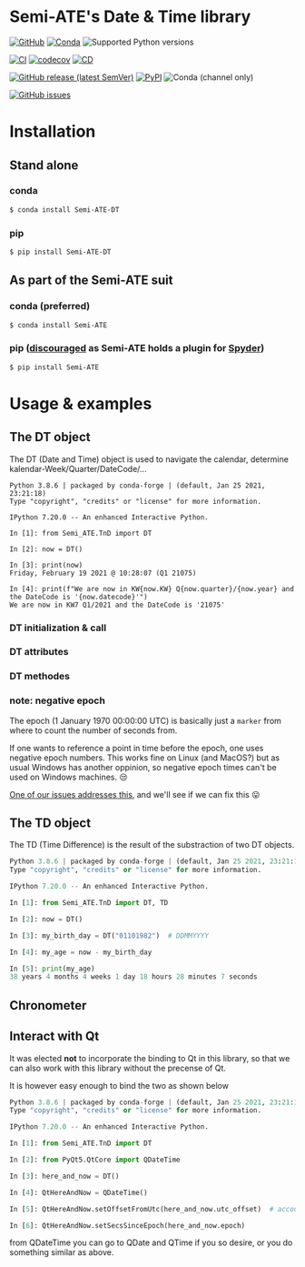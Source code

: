 # Semi-ATE's Date & Time library

[![GitHub](https://img.shields.io/github/license/Semi-ATE/DT?color=black)](https://github.com/Semi-ATE/DT/blob/main/LICENSE)
[![Conda](https://img.shields.io/conda/pn/conda-forge/Semi-ATE-DT?color=black)](https://anaconda.org/conda-forge/Semi-ATE-DT)
![Supported Python versions](https://img.shields.io/badge/python-%3E%3D3.7-black)

[![CI](https://github.com/Semi-ATE/DT/workflows/CI/badge.svg?branch=main)](https://github.com/Semi-ATE/DT/actions?query=workflow%3ACI)
[![codecov](https://codecov.io/gh/Semi-ATE/DT/branch/main/graph/badge.svg?token=BAP0H9OMED)](https://codecov.io/gh/Semi-ATE/DT)
[![CD](https://github.com/Semi-ATE/DT/workflows/CD/badge.svg)](https://github.com/Semi-ATE/DT/actions?query=workflow%3ACD)

[![GitHub release (latest SemVer)](https://img.shields.io/github/v/release/Semi-ATE/DT?color=blue&label=GitHub&sort=semver)](https://github.com/Semi-ATE/DT/releases/latest)
[![PyPI](https://img.shields.io/pypi/v/Semi-ATE-DT?color=blue&label=PyPI)](https://pypi.org/project/Semi-ATE-DT/)
![Conda (channel only)](https://img.shields.io/conda/vn/conda-forge/Semi-ATE-DT?color=blue&label=conda-forge)

[![GitHub issues](https://img.shields.io/github/issues/Semi-ATE/DT)](https://github.com/Semi-ATE/DT/issues)





# Installation

## Stand alone

### conda

```bash
$ conda install Semi-ATE-DT
```

### pip

```bash
$ pip install Semi-ATE-DT
```

## As part of the Semi-ATE suit

### conda (preferred)

```bash
$ conda install Semi-ATE
```

### pip ([discouraged](https://www.youtube.com/watch?v=Ul79ihg41Rs&t=2s) as Semi-ATE holds a plugin for [Spyder](https://github.com/spyder-ide/spyder))

```bash
$ pip install Semi-ATE
```

# Usage & examples

## The DT object

The DT (Date and Time) object is used to navigate the calendar, determine kalendar-Week/Quarter/DateCode/...

```
Python 3.8.6 | packaged by conda-forge | (default, Jan 25 2021, 23:21:18) 
Type "copyright", "credits" or "license" for more information.

IPython 7.20.0 -- An enhanced Interactive Python.

In [1]: from Semi_ATE.TnD import DT

In [2]: now = DT()

In [3]: print(now)
Friday, February 19 2021 @ 10:28:07 (Q1 21075)

In [4]: print(f"We are now in KW{now.KW} Q{now.quarter}/{now.year} and the DateCode is '{now.datecode}'")
We are now in KW7 Q1/2021 and the DateCode is '21075'

```
### DT initialization & call

### DT attributes

### DT methodes

### note: negative epoch 

The epoch (1 January 1970 00:00:00 UTC) is basically just a `marker` from where to count the number of seconds from.

If one wants to reference a point in time before the epoch, one uses negative epoch numbers. This works fine on Linux (and MacOS?) but as usual Windows has another oppinion, so negative epoch times can't be used on Windows machines. :unamused:

[One of our issues addresses this](https://github.com/Semi-ATE/DT/issues/4), and we'll see if we can fix this :stuck_out_tongue:

## The TD object 

The TD (Time Difference) is the result of the substraction of two DT objects.

```python
Python 3.8.6 | packaged by conda-forge | (default, Jan 25 2021, 23:21:18) 
Type "copyright", "credits" or "license" for more information.

IPython 7.20.0 -- An enhanced Interactive Python.

In [1]: from Semi_ATE.TnD import DT, TD

In [2]: now = DT()

In [3]: my_birth_day = DT("01101982")  # DDMMYYYY

In [4]: my_age = now - my_birth_day

In [5]: print(my_age)
38 years 4 months 4 weeks 1 day 18 hours 28 minutes 7 seconds

```

## Chronometer



## Interact with Qt

It was elected **not** to incorporate the binding to Qt in this library, so that we can also work with this library without the precense of Qt.

It is however easy enough to bind the two as shown below

```python
Python 3.8.6 | packaged by conda-forge | (default, Jan 25 2021, 23:21:18) 
Type "copyright", "credits" or "license" for more information.

IPython 7.20.0 -- An enhanced Interactive Python.

In [1]: from Semi_ATE.TnD import DT

In [2]: from PyQt5.QtCore import QDateTime

In [3]: here_and_now = DT()

In [4]: QtHereAndNow = QDateTime()

In [5]: QtHereAndNow.setOffsetFromUtc(here_and_now.utc_offset)  # account for timezone + day light saving

In [6]: QtHereAndNow.setSecsSinceEpoch(here_and_now.epoch)

```

from QDateTime you can go to QDate and QTime if you so desire, or you do something similar as above.
